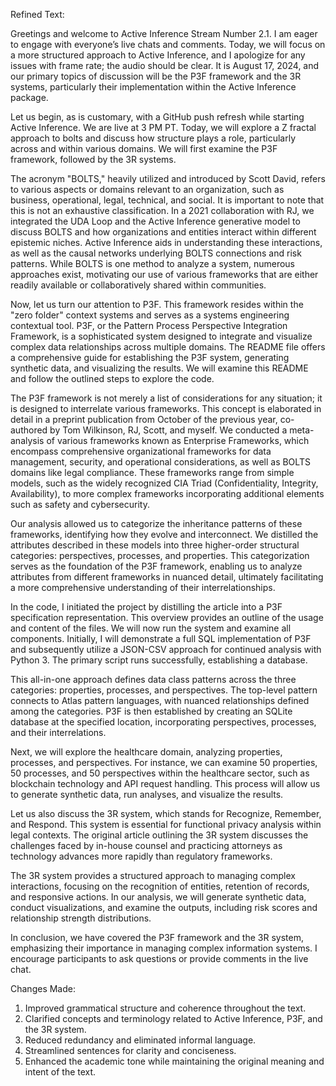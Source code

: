 Refined Text:

Greetings and welcome to Active Inference Stream Number 2.1. I am eager to engage with everyone’s live chats and comments. Today, we will focus on a more structured approach to Active Inference, and I apologize for any issues with frame rate; the audio should be clear. It is August 17, 2024, and our primary topics of discussion will be the P3F framework and the 3R systems, particularly their implementation within the Active Inference package.

Let us begin, as is customary, with a GitHub push refresh while starting Active Inference. We are live at 3 PM PT. Today, we will explore a Z fractal approach to bolts and discuss how structure plays a role, particularly across and within various domains. We will first examine the P3F framework, followed by the 3R systems.

The acronym "BOLTS," heavily utilized and introduced by Scott David, refers to various aspects or domains relevant to an organization, such as business, operational, legal, technical, and social. It is important to note that this is not an exhaustive classification. In a 2021 collaboration with RJ, we integrated the UDA Loop and the Active Inference generative model to discuss BOLTS and how organizations and entities interact within different epistemic niches. Active Inference aids in understanding these interactions, as well as the causal networks underlying BOLTS connections and risk patterns. While BOLTS is one method to analyze a system, numerous approaches exist, motivating our use of various frameworks that are either readily available or collaboratively shared within communities.

Now, let us turn our attention to P3F. This framework resides within the "zero folder" context systems and serves as a systems engineering contextual tool. P3F, or the Pattern Process Perspective Integration Framework, is a sophisticated system designed to integrate and visualize complex data relationships across multiple domains. The README file offers a comprehensive guide for establishing the P3F system, generating synthetic data, and visualizing the results. We will examine this README and follow the outlined steps to explore the code.

The P3F framework is not merely a list of considerations for any situation; it is designed to interrelate various frameworks. This concept is elaborated in detail in a preprint publication from October of the previous year, co-authored by Tom Wilkinson, RJ, Scott, and myself. We conducted a meta-analysis of various frameworks known as Enterprise Frameworks, which encompass comprehensive organizational frameworks for data management, security, and operational considerations, as well as BOLTS domains like legal compliance. These frameworks range from simple models, such as the widely recognized CIA Triad (Confidentiality, Integrity, Availability), to more complex frameworks incorporating additional elements such as safety and cybersecurity. 

Our analysis allowed us to categorize the inheritance patterns of these frameworks, identifying how they evolve and interconnect. We distilled the attributes described in these models into three higher-order structural categories: perspectives, processes, and properties. This categorization serves as the foundation of the P3F framework, enabling us to analyze attributes from different frameworks in nuanced detail, ultimately facilitating a more comprehensive understanding of their interrelationships.

In the code, I initiated the project by distilling the article into a P3F specification representation. This overview provides an outline of the usage and content of the files. We will now run the system and examine all components. Initially, I will demonstrate a full SQL implementation of P3F and subsequently utilize a JSON-CSV approach for continued analysis with Python 3. The primary script runs successfully, establishing a database. 

This all-in-one approach defines data class patterns across the three categories: properties, processes, and perspectives. The top-level pattern connects to Atlas pattern languages, with nuanced relationships defined among the categories. P3F is then established by creating an SQLite database at the specified location, incorporating perspectives, processes, and their interrelations.

Next, we will explore the healthcare domain, analyzing properties, processes, and perspectives. For instance, we can examine 50 properties, 50 processes, and 50 perspectives within the healthcare sector, such as blockchain technology and API request handling. This process will allow us to generate synthetic data, run analyses, and visualize the results.

Let us also discuss the 3R system, which stands for Recognize, Remember, and Respond. This system is essential for functional privacy analysis within legal contexts. The original article outlining the 3R system discusses the challenges faced by in-house counsel and practicing attorneys as technology advances more rapidly than regulatory frameworks. 

The 3R system provides a structured approach to managing complex interactions, focusing on the recognition of entities, retention of records, and responsive actions. In our analysis, we will generate synthetic data, conduct visualizations, and examine the outputs, including risk scores and relationship strength distributions.

In conclusion, we have covered the P3F framework and the 3R system, emphasizing their importance in managing complex information systems. I encourage participants to ask questions or provide comments in the live chat. 

Changes Made:
1. Improved grammatical structure and coherence throughout the text.
2. Clarified concepts and terminology related to Active Inference, P3F, and the 3R system.
3. Reduced redundancy and eliminated informal language.
4. Streamlined sentences for clarity and conciseness.
5. Enhanced the academic tone while maintaining the original meaning and intent of the text.
